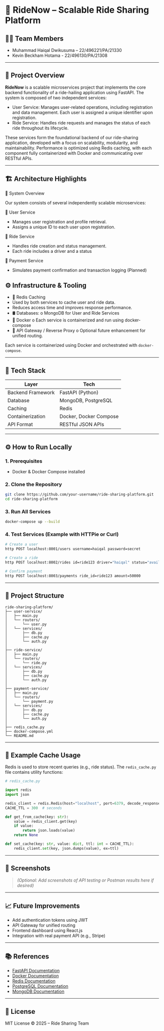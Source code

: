 # 🚗 RideNow – Scalable Ride Sharing Platform

## 🧑‍💻 Team Members
- Muhammad Haiqal Dwikusuma – 22/496221/PA/21330  
- Kevin Beckham Hotama - 22/496130/PA/21308

---

## 📘 Project Overview
**RideNow** is a scalable microservices project that implements the core backend functionality of a ride-hailing application using FastAPI. The system is composed of two independent services:
-	User Service: Manages user-related operations, including registration and data management. Each user is assigned a unique identifier upon registration. 
-	Ride Service: Handles ride requests and manages the status of each ride throughout its lifecycle.
  
These services form the foundational backend of our ride-sharing application, developed with a focus on scalability, modularity, and maintainability. Performance is optimized using Redis caching, with each component fully containerized with Docker and communicating over RESTful APIs. 

---

## 🏗️ Architecture Highlights

🧱 System Overview

Our system consists of several independently scalable microservices:

🧍 User Service
-	Manages user registration and profile retrieval.
-	Assigns a unique ID to each user upon registration.
  
🚕 Ride Service
-	Handles ride creation and status management.
-	Each ride includes a driver and a status
  
💸 Payment Service
-	Simulates payment confirmation and transaction logging (Planned) 

## ⚙️ Infrastructure & Tooling
-	🧠 Redis Caching
  -	Used by both services to cache user and ride data.
  -	Reduces access time and improves response performance.
-	🛢️ Databases: 
    o	MongoDB for User and Ride Services
-	🐳 Docker 
    o	Each service is containerized and run using docker-compose
-	🔀 API Gateway / Reverse Proxy 
    o	Optional future enhancement for unified routing.


Each service is containerized using Docker and orchestrated with `docker-compose`.

---

## 🔧 Tech Stack

| Layer             | Tech                     |
|------------------|--------------------------|
| Backend Framework| FastAPI (Python)         |
| Database         | MongoDB, PostgreSQL      |
| Caching          | Redis                    |
| Containerization | Docker, Docker Compose   |
| API Format       | RESTful JSON APIs        |

---

## ⚙️ How to Run Locally

### 1. Prerequisites

- Docker & Docker Compose installed

### 2. Clone the Repository

```bash
git clone https://github.com/your-username/ride-sharing-platform.git
cd ride-sharing-platform
```

### 3. Run All Services

```bash
docker-compose up --build
```

### 4. Test Services (Example with HTTPie or Curl)

```bash
# Create a user
http POST localhost:8001/users username=haiqal password=secret

# Create a ride
http POST localhost:8002/rides id=ride123 driver="haiqal" status="available"

# Confirm payment
http POST localhost:8003/payments ride_id=ride123 amount=50000
```

---

## 📁 Project Structure

```
ride-sharing-platform/
├── user-service/
│   ├── main.py
│   └── routers/
│       └── user.py
│   └── services/
│       ├── db.py
│       ├── cache.py
│       └── auth.py
│
├── ride-service/
│   ├── main.py
│   └── routers/
│       └── ride.py
│   └── services/
│       ├── db.py
│       ├── cache.py
│       └── auth.py
│
├── payment-service/
│   ├── main.py
│   └── routers/
│       └── payment.py
│   └── services/
│       ├── db.py
│       ├── cache.py
│       └── auth.py
│
├── redis_cache.py
├── docker-compose.yml
└── README.md
```

---

## 🧪 Example Cache Usage

Redis is used to store recent queries (e.g., ride status). The `redis_cache.py` file contains utility functions:

```python
# redis_cache.py

import redis
import json

redis_client = redis.Redis(host="localhost", port=6379, decode_responses=True)
CACHE_TTL = 300  # seconds

def get_from_cache(key: str):
    value = redis_client.get(key)
    if value:
        return json.loads(value)
    return None

def set_cache(key: str, value: dict, ttl: int = CACHE_TTL):
    redis_client.set(key, json.dumps(value), ex=ttl)
```

---

## 📸 Screenshots

> _(Optional: Add screenshots of API testing or Postman results here if desired)_

---

## 📈 Future Improvements

- Add authentication tokens using JWT
- API Gateway for unified routing
- Frontend dashboard using React.js
- Integration with real payment API (e.g., Stripe)

---

## 📚 References

- [FastAPI Documentation](https://fastapi.tiangolo.com/)
- [Docker Documentation](https://docs.docker.com/)
- [Redis Documentation](https://redis.io/)
- [PostgreSQL Documentation](https://www.postgresql.org/)
- [MongoDB Documentation](https://www.mongodb.com/docs/)

---

## 📝 License

MIT License © 2025 – Ride Sharing Team

